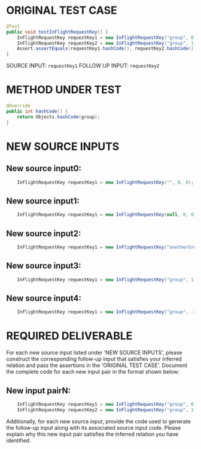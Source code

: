 # ORIGINAL TEST CASE
```java
@Test
public void testInFlightRequestKey() {
    InFlightRequestKey requestKey1 = new InFlightRequestKey("group", 0, 0);
    InFlightRequestKey requestKey2 = new InFlightRequestKey("group", 1, 1);
    Assert.assertEquals(requestKey1.hashCode(), requestKey2.hashCode());
}

```
SOURCE INPUT: `requestKey1`
FOLLOW UP INPUT: `requestKey2`


# METHOD UNDER TEST
```java
@Override
public int hashCode() {
    return Objects.hashCode(group);
}

```


# NEW SOURCE INPUTS
## New source input0:
```java
    InFlightRequestKey requestKey1 = new InFlightRequestKey("", 0, 0);
```

## New source input1:
```java
    InFlightRequestKey requestKey1 = new InFlightRequestKey(null, 0, 0);
```

## New source input2:
```java
    InFlightRequestKey requestKey1 = new InFlightRequestKey("anotherGroup", 0, 0);
```

## New source input3:
```java
    InFlightRequestKey requestKey1 = new InFlightRequestKey("group", 1, 0);
```

## New source input4:
```java
    InFlightRequestKey requestKey1 = new InFlightRequestKey("group", -1, 0);
```



# REQUIRED DELIVERABLE
For each new source input listed under 'NEW SOURCE INPUTS', please construct the corresponding follow-up input that satisfies your inferred relation and pass the assertions in the 'ORIGINAL TEST CASE'. Document the complete code for each new input pair in the format shown below:
## New input pairN:
```java
    InFlightRequestKey requestKey1 = new InFlightRequestKey("group", 0, 0);
    InFlightRequestKey requestKey2 = new InFlightRequestKey("group", 1, 1);
```

Additionally, for each new source input, provide the code used to generate the follow-up input along with its associated source input code. Please explain why this new input pair satisfies the inferred relation you have identified.